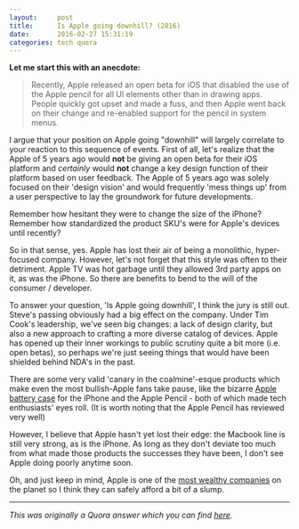 ```yaml
---
layout:     post
title:      Is Apple going downhill? (2016)
date:       2016-02-27 15:31:19
categories: tech quora
---
```


**Let me start this with an anecdote:**

> Recently, Apple released an open beta for iOS that disabled the use of the Apple pencil for all UI elements other than in
 drawing apps. People quickly got upset and made a fuss, and then Apple went back on their change and re-enabled support for the pencil in system menus.

I argue that your position on Apple going "downhill" will largely correlate to your reaction to this sequence of events.
First of all, let's realize that the Apple of 5 years ago would **not** be giving an open beta for their iOS platform and *certainly* would **not** change a key design function of their platform based on user feedback. The Apple of 5 years ago was solely focused on their 'design vision' and would frequently 'mess things up' from a user perspective to lay the groundwork for future developments.

Remember how hesitant they were to change the size of the iPhone? Remember how standardized the product SKU's were for Apple's devices until recently?

So in that sense, yes. Apple has lost their air of being a monolithic, hyper-focused company. However, let's not forget that this style was often to their detriment. Apple TV was hot garbage until they allowed 3rd party apps on it, as was the iPhone. So there are benefits to bend to the will of the consumer / developer.

To answer your question, 'Is Apple going downhill', I think the jury is still out. Steve's passing obviously had a big effect on the company. Under Tim Cook's leadership, we've seen big changes: a lack of design clarity, but also a new approach to crafting a more diverse catalog of devices. Apple has opened up their inner workings to public scrutiny quite a bit more (i.e. open betas), so perhaps we're just seeing things that would have been shielded behind NDA's in the past.

There are some very valid 'canary in the coalmine'-esque products which make even the most bullish-Apple fans take pause, like the bizarre [Apple battery case](http://arstechnica.com/apple/2015/12/mini-review-a-week-with-apples-lumpy-new-iphone-battery-case/) for the iPhone and the Apple Pencil - both of which made tech enthusiasts' eyes roll. (It is worth noting that the Apple Pencil has reviewed very well)

However, I believe that Apple hasn't yet lost their edge: the Macbook line is still very strong, as is the iPhone. As long as they don't deviate too much from what made those products the successes they have been, I don't see Apple doing poorly anytime soon.


Oh, and just keep in mind, Apple is one of the [most wealthy companies](https://en.wikipedia.org/wiki/List_of_public_corporations_by_market_capitalization#2015) on the planet so I think they can safely afford a bit of a slump.

* * * 

*This was originally a Quora answer which you can find [here](https://www.quora.com/Is-Apple-going-downhill-2016/answer/Benjamin-Congdon-1).*